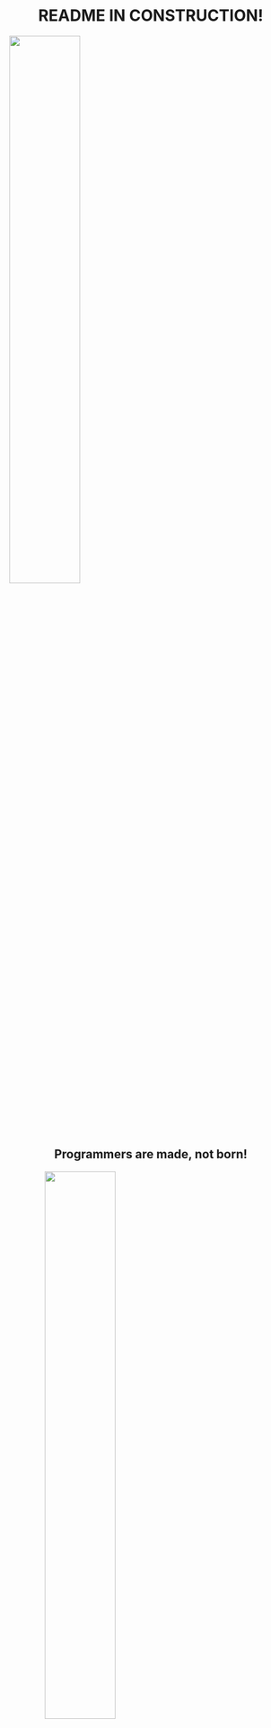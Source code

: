 <h1 align="center">README IN CONSTRUCTION!</h1>
<img width="50%" height="50%" src="https://image.freepik.com/free-vector/flat-construction-template_23-2147747125.jpg" /></a>

<h2 align="center">Programmers are made, not born!</h2>

<a align="center" href="https://wakatime.com"><img   width="50%" height="50%" src="https://wakatime.com/share/@paton/cf96e0e1-daea-4d22-8b35-441b337066fa.png" /></a>

<h3 align="center"> More about me:</h3>
<p align="center">
<a align="center" href="https://www.linkedin.com/in/patryknowak1990/"><img  align="center" width="10%" height="10%" src="https://www.flaticon.com/svg/vstatic/svg/174/174857.svg?token=exp=1612875196~hmac=af345d7896b6ff96244ddced4dc4984c" /></a>
</p>


[![Anurag's GitHub stats](https://github-readme-stats.vercel.app/api?username=pat-on&count_private=true&show_icons=true)](https://github.com/anuraghazra/github-readme-stats)


[![Top Langs](https://github-readme-stats.vercel.app/api/top-langs/?username=pat-on&layout=compact)](https://github.com/anuraghazra/github-readme-stats)
